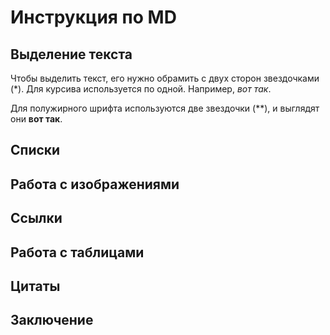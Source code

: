 # Инструкция по MD

## Выделение текста

Чтобы выделить текст, его нужно обрамить с двух сторон звездочками (*).
Для курсива используется по одной. Например, *вот так*.

Для полужирного шрифта используются две звездочки (**), и выглядят они **вот так**.
## Списки

## Работа с изображениями

## Ссылки

## Работа с таблицами

## Цитаты

## Заключение